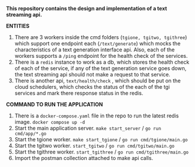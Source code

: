 **This repository contains the design and implementation of a text streaming api.**

**ENTITIES**
1. There are 3 workers inside the cmd folders (`tgione, tgitwo, tgithree`) which support one endpoint each (`/text/generate`) which mocks the characteristics of a text generation interface api. Also, each of the workers supports a  `/ping` endpoint for the health check of the services.
2. There is a `redis` instance to work as a db, which stores the health check of each of the service, if any of the text generation service goes down, the text streaming api should not make a request to that service.
3. There is another api, `text/health/check` , which should be put on the cloud schedulers, which checks the status of the each of the tgi services and mark there response status in the redis.

**COMMAND TO RUN THE APPLICATION**
1. There is a `docker-compose.yaml` file in the repo to run the latest redis image. `docker compose up -d`
2. Start the main application server. `make start_server` / `go run cmd/app/*.go`
3. Start the tgione worker. `make start_tgione` / `go run cmd/tgione/main.go`
4. Start the tgitwo worker. `start_tgitwo` / `go run cmd/tgitwo/main.go`
5. Start the tgithree worker. `start_tgithree` / `go run cmd/tgithree/main.go`
6. Import the postman collection attached to make api calls.

